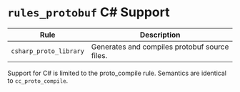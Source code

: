 # `rules_protobuf` C# Support


| Rule | Description |
| ---  | --- |
| `csharp_proto_library` | Generates and compiles protobuf source files. |

Support for C# is limited to the proto_compile rule.  Semantics are
identical to `cc_proto_compile`.
